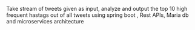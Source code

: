 Take stream of tweets given as input, analyze and output the top 10 high frequent hastags out of all tweets using spring boot , Rest APIs, Maria db
and microservices architecture

